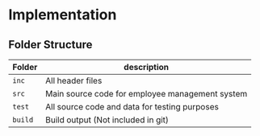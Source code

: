 # Implementation

## Folder Structure
Folder        | description
--------------| ----------------------------------------------
`inc`         | All header files
`src`         | Main source code for employee management system
`test`        | All source code and data for testing purposes
`build`       | Build output (Not included in git)
